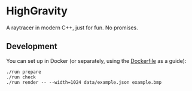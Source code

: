 # HighGravity

A raytracer in modern C++, just for fun. No promises.

## Development

You can set up in Docker (or separately, using the [Dockerfile](Dockerfile) as a guide):

    ./run prepare
    ./run check
    ./run render -- --width=1024 data/example.json example.bmp

